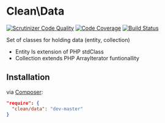 # Clean\Data

[![Scrutinizer Code Quality](https://scrutinizer-ci.com/g/clean/data/badges/quality-score.png?b=master)](https://scrutinizer-ci.com/g/clean/data/?branch=master)
[![Code Coverage](https://scrutinizer-ci.com/g/clean/data/badges/coverage.png?b=master)](https://scrutinizer-ci.com/g/clean/data/?branch=master)
[![Build Status](https://travis-ci.org/clean/data.svg?branch=master)](https://travis-ci.org/clean/data)

Set of classes for holding data (entity, collection)

* Entity Is extension of PHP stdClass
* Collection extends PHP ArrayIterator funtionallity

## Installation

via [Composer](https://packagist.org/packages/clean/data):

```json
"require": {
  "clean/data": "dev-master"
}
```

